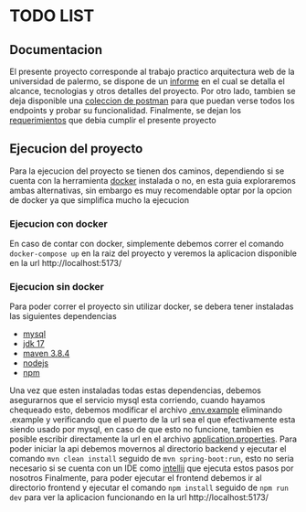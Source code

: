# TODO LIST
## Documentacion
El presente proyecto corresponde al trabajo practico arquitectura web de la universidad de palermo, se dispone de un [informe](./documentacion/Informe%20Trabajo%20Practico%20Arquitectura%20Web%20Lucas%20Javier%20Martinez.pdf)
en el cual se detalla el alcance, tecnologias y otros detalles del proyecto. Por otro lado, tambien se deja disponible una [coleccion de postman](./documentacion/coleccion_postman.json) para que puedan verse todos los endpoints y probar su funcionalidad. Finalmente, se dejan los [requerimientos](enunciado.md) que debia cumplir el presente proyecto
## Ejecucion del proyecto
Para la ejecucion del proyecto se tienen dos caminos, dependiendo si se cuenta con la herramienta [docker](https://www.docker.com/products/docker-desktop/) instalada o no, en esta guia exploraremos ambas alternativas, sin embargo es muy recomendable optar por la opcion de docker ya que simplifica mucho la ejecucion
### Ejecucion con docker
En caso de contar con docker, simplemente debemos correr el comando `docker-compose up` en la raiz del proyecto y veremos la aplicacion disponible en la url http://localhost:5173/
### Ejecucion sin docker
Para poder correr el proyecto sin utilizar docker, se debera tener instaladas las siguientes dependencias
- [mysql](https://www.mysql.com/downloads/)
- [jdk 17](https://www.oracle.com/java/technologies/javase/jdk17-archive-downloads.html)
- [maven 3.8.4](https://maven.apache.org/docs/3.8.4/release-notes.html)
- [nodejs](https://nodejs.org/en)
- [npm](https://docs.npmjs.com/cli/v8/commands/npm-install)

Una vez que esten instaladas todas estas dependencias, debemos asegurarnos que el servicio mysql esta corriendo, cuando hayamos chequeado esto, debemos modificar el archivo [.env.example](backend/.env.example) eliminando .example y verificando que el puerto de la url sea el que efectivamente esta siendo usado por mysql, en caso de que esto no funcione, tambien es posible escribir directamente la url en el archivo [application.properties](backend/src/main/resources/application.properties).
Para poder iniciar la api debemos movernos al directorio backend y ejecutar el comando `mvn clean install` seguido de `mvn spring-boot:run`, esto no seria necesario si se cuenta con un IDE como [intellij](https://www.jetbrains.com/idea/) que ejecuta estos pasos por nosotros
Finalmente, para poder ejecutar el frontend debemos ir al directorio frontend y ejecutar el comando `npm install` seguido de `npm run dev` para ver la aplicacion funcionando en la url http://localhost:5173/
